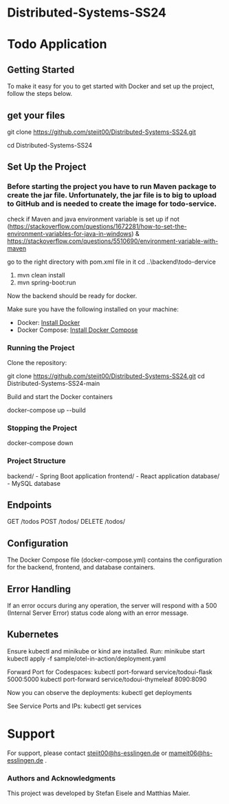 # Distributed-Systems-SS24

# Todo Application

## Getting Started

To make it easy for you to get started with Docker and set up the project, follow the steps below.

## get your files

git clone https://github.com/steiit00/Distributed-Systems-SS24.git

cd Distributed-Systems-SS24

## Set Up the Project

### Before starting the project you have to run Maven package to create the jar file. Unfortunately, the jar file is to big to upload to GitHub and is needed to create the image for todo-service.
check if Maven and java environment variable is set up if not (https://stackoverflow.com/questions/1672281/how-to-set-the-environment-variables-for-java-in-windows) & https://stackoverflow.com/questions/5510690/environment-variable-with-maven

go to the right directory with pom.xml file in it cd ..\backend\todo-dervice
1. mvn clean install 
2. mvn spring-boot:run

Now the backend should be ready for docker.

Make sure you have the following installed on your machine:

- Docker: [Install Docker](https://docs.docker.com/get-docker/)
- Docker Compose: [Install Docker Compose](https://docs.docker.com/compose/install/)

### Running the Project

Clone the repository:

git clone https://github.com/steiit00/Distributed-Systems-SS24.git
cd Distributed-Systems-SS24-main

Build and start the Docker containers

docker-compose up --build

### Stopping the Project

docker-compose down

### Project Structure

backend/ - Spring Boot application
frontend/ - React application
database/ - MySQL database

## Endpoints

GET /todos
POST /todos/
DELETE /todos/

## Configuration

The Docker Compose file (docker-compose.yml) contains the configuration for the backend, frontend, and database containers. 

## Error Handling

If an error occurs during any operation, the server will respond with a 500 (Internal Server Error) status code along with an error message.

## Kubernetes
Ensure kubectl and minikube or kind are installed.
Run:
minikube start
kubectl apply -f sample/otel-in-action/deployment.yaml

Forward Port for Codespaces:
kubectl port-forward service/todoui-flask 5000:5000
kubectl port-forward service/todoui-thymeleaf 8090:8090

Now you can observe the deployments:
kubectl get deployments

See Service Ports and IPs:
kubectl get services

# Support
For support, please contact steiit00@hs-esslingen.de or mameit06@hs-esslingen.de .

### Authors and Acknowledgments
This project was developed by Stefan Eisele and Matthias Maier.
